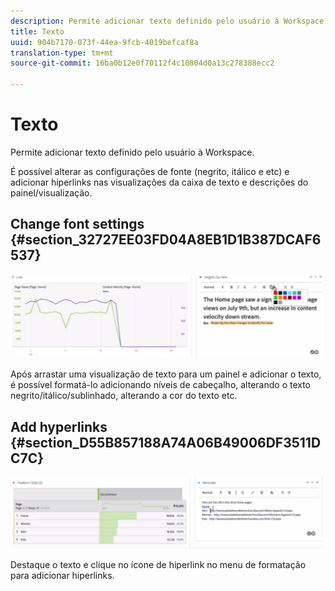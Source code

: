 ```yaml
---
description: Permite adicionar texto definido pelo usuário à Workspace.
title: Texto
uuid: 904b7170-073f-44ea-9fcb-4019befcaf8a
translation-type: tm+mt
source-git-commit: 16ba0b12e0f70112f4c10804d0a13c278388ecc2

---
```



# Texto

Permite adicionar texto definido pelo usuário à Workspace.

É possível alterar as configurações de fonte (negrito, itálico e etc) e adicionar hiperlinks nas visualizações da caixa de texto e descrições do painel/visualização.

## Change font settings {#section_32727EE03FD04A8EB1D1B387DCAF6537}

![](assets/rich-text1.png)

Após arrastar uma visualização de texto para um painel e adicionar o texto, é possível formatá-lo adicionando níveis de cabeçalho, alterando o texto negrito/itálico/sublinhado, alterando a cor do texto etc.

## Add hyperlinks {#section_D55B857188A74A06B49006DF3511DC7C}

![](assets/rich-text2.png)

Destaque o texto e clique no ícone de hiperlink no menu de formatação para adicionar hiperlinks.
